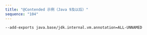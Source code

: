 ```yaml
---
title: "@Contended 示例（Java 9及以后）"
sequence: "104"
---
```


```text
--add-exports java.base/jdk.internal.vm.annotation=ALL-UNNAMED
```
